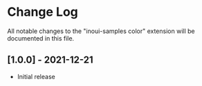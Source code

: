 # Change Log

All notable changes to the "inoui-samples color" extension will be documented in this file.

## [1.0.0] - 2021-12-21
- Initial release